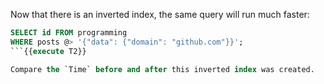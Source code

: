 Now that there is an inverted index, the same query will run much faster:

```sql
SELECT id FROM programming
WHERE posts @> '{"data": {"domain": "github.com"}}';
```{{execute T2}}

Compare the `Time` before and after this inverted index was created.
